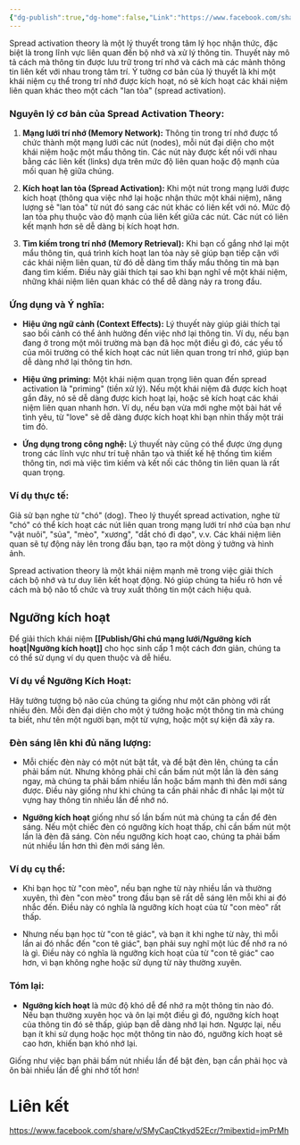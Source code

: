 ```yaml
---
{"dg-publish":true,"dg-home":false,"Link":"https://www.facebook.com/share/v/SMyCaqCtkyd52Ecr/?mibextid=jmPrMh","dg-path":"Ghi chú mạng lưới/Spread activation theory.md","permalink":"/ghi-chu-mang-luoi/spread-activation-theory/","dgPassFrontmatter":true,"noteIcon":"","created":"2025-01-01T22:46:57.053+07:00","updated":"2025-01-12T10:15:17.166+07:00"}
---
```


Spread activation theory là một lý thuyết trong tâm lý học nhận thức, đặc biệt là trong lĩnh vực liên quan đến bộ nhớ và xử lý thông tin. Thuyết này mô tả cách mà thông tin được lưu trữ trong trí nhớ và cách mà các mảnh thông tin liên kết với nhau trong tâm trí. Ý tưởng cơ bản của lý thuyết là khi một khái niệm cụ thể trong trí nhớ được kích hoạt, nó sẽ kích hoạt các khái niệm liên quan khác theo một cách "lan tỏa" (spread activation).

### Nguyên lý cơ bản của Spread Activation Theory:
1. **Mạng lưới trí nhớ (Memory Network):** Thông tin trong trí nhớ được tổ chức thành một mạng lưới các nút (nodes), mỗi nút đại diện cho một khái niệm hoặc một mẩu thông tin. Các nút này được kết nối với nhau bằng các liên kết (links) dựa trên mức độ liên quan hoặc độ mạnh của mối quan hệ giữa chúng.

2. **Kích hoạt lan tỏa (Spread Activation):** Khi một nút trong mạng lưới được kích hoạt (thông qua việc nhớ lại hoặc nhận thức một khái niệm), năng lượng sẽ "lan tỏa" từ nút đó sang các nút khác có liên kết với nó. Mức độ lan tỏa phụ thuộc vào độ mạnh của liên kết giữa các nút. Các nút có liên kết mạnh hơn sẽ dễ dàng bị kích hoạt hơn.

3. **Tìm kiếm trong trí nhớ (Memory Retrieval):** Khi bạn cố gắng nhớ lại một mẩu thông tin, quá trình kích hoạt lan tỏa này sẽ giúp bạn tiếp cận với các khái niệm liên quan, từ đó dễ dàng tìm thấy mẩu thông tin mà bạn đang tìm kiếm. Điều này giải thích tại sao khi bạn nghĩ về một khái niệm, những khái niệm liên quan khác có thể dễ dàng nảy ra trong đầu.

### Ứng dụng và Ý nghĩa:
- **Hiệu ứng ngữ cảnh (Context Effects):** Lý thuyết này giúp giải thích tại sao bối cảnh có thể ảnh hưởng đến việc nhớ lại thông tin. Ví dụ, nếu bạn đang ở trong một môi trường mà bạn đã học một điều gì đó, các yếu tố của môi trường có thể kích hoạt các nút liên quan trong trí nhớ, giúp bạn dễ dàng nhớ lại thông tin hơn.
  
- **Hiệu ứng priming:** Một khái niệm quan trọng liên quan đến spread activation là "priming" (tiền xử lý). Nếu một khái niệm đã được kích hoạt gần đây, nó sẽ dễ dàng được kích hoạt lại, hoặc sẽ kích hoạt các khái niệm liên quan nhanh hơn. Ví dụ, nếu bạn vừa mới nghe một bài hát về tình yêu, từ "love" sẽ dễ dàng được kích hoạt khi bạn nhìn thấy một trái tim đỏ.

- **Ứng dụng trong công nghệ:** Lý thuyết này cũng có thể được ứng dụng trong các lĩnh vực như trí tuệ nhân tạo và thiết kế hệ thống tìm kiếm thông tin, nơi mà việc tìm kiếm và kết nối các thông tin liên quan là rất quan trọng.

### Ví dụ thực tế:
Giả sử bạn nghe từ "chó" (dog). Theo lý thuyết spread activation, nghe từ "chó" có thể kích hoạt các nút liên quan trong mạng lưới trí nhớ của bạn như "vật nuôi", "sủa", "mèo", "xương", "dắt chó đi dạo", v.v. Các khái niệm liên quan sẽ tự động nảy lên trong đầu bạn, tạo ra một dòng ý tưởng và hình ảnh.

Spread activation theory là một khái niệm mạnh mẽ trong việc giải thích cách bộ nhớ và tư duy liên kết hoạt động. Nó giúp chúng ta hiểu rõ hơn về cách mà bộ não tổ chức và truy xuất thông tin một cách hiệu quả.


## Ngưỡng kích hoạt 
Để giải thích khái niệm **[[Publish/Ghi chú mạng lưới/Ngưỡng kích hoạt\|Ngưỡng kích hoạt]]** cho học sinh cấp 1 một cách đơn giản, chúng ta có thể sử dụng ví dụ quen thuộc và dễ hiểu. 

### Ví dụ về Ngưỡng Kích Hoạt:
Hãy tưởng tượng bộ não của chúng ta giống như một căn phòng với rất nhiều đèn. Mỗi đèn đại diện cho một ý tưởng hoặc một thông tin mà chúng ta biết, như tên một người bạn, một từ vựng, hoặc một sự kiện đã xảy ra.

### Đèn sáng lên khi đủ năng lượng:
- Mỗi chiếc đèn này có một nút bật tắt, và để bật đèn lên, chúng ta cần phải bấm nút. Nhưng không phải chỉ cần bấm nút một lần là đèn sáng ngay, mà chúng ta phải bấm nhiều lần hoặc bấm mạnh thì đèn mới sáng được. Điều này giống như khi chúng ta cần phải nhắc đi nhắc lại một từ vựng hay thông tin nhiều lần để nhớ nó.
  
- **Ngưỡng kích hoạt** giống như số lần bấm nút mà chúng ta cần để đèn sáng. Nếu một chiếc đèn có ngưỡng kích hoạt thấp, chỉ cần bấm nút một lần là đèn đã sáng. Còn nếu ngưỡng kích hoạt cao, chúng ta phải bấm nút nhiều lần hơn thì đèn mới sáng lên.

### Ví dụ cụ thể:
- Khi bạn học từ "con mèo", nếu bạn nghe từ này nhiều lần và thường xuyên, thì đèn "con mèo" trong đầu bạn sẽ rất dễ sáng lên mỗi khi ai đó nhắc đến. Điều này có nghĩa là ngưỡng kích hoạt của từ "con mèo" rất thấp.
  
- Nhưng nếu bạn học từ "con tê giác", và bạn ít khi nghe từ này, thì mỗi lần ai đó nhắc đến "con tê giác", bạn phải suy nghĩ một lúc để nhớ ra nó là gì. Điều này có nghĩa là ngưỡng kích hoạt của từ "con tê giác" cao hơn, vì bạn không nghe hoặc sử dụng từ này thường xuyên.

### Tóm lại:
- **Ngưỡng kích hoạt** là mức độ khó dễ để nhớ ra một thông tin nào đó. Nếu bạn thường xuyên học và ôn lại một điều gì đó, ngưỡng kích hoạt của thông tin đó sẽ thấp, giúp bạn dễ dàng nhớ lại hơn. Ngược lại, nếu bạn ít khi sử dụng hoặc học một thông tin nào đó, ngưỡng kích hoạt sẽ cao hơn, khiến bạn khó nhớ lại.

Giống như việc bạn phải bấm nút nhiều lần để bật đèn, bạn cần phải học và ôn bài nhiều lần để ghi nhớ tốt hơn!


# Liên kết
https://www.facebook.com/share/v/SMyCaqCtkyd52Ecr/?mibextid=jmPrMh
